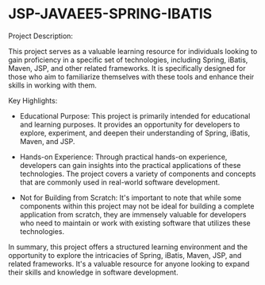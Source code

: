 # JSP-JAVAEE5-SPRING-IBATIS

Project Description:

This project serves as a valuable learning resource for individuals looking to gain proficiency in a specific set of technologies, including Spring, iBatis, Maven, JSP, and other related frameworks. It is specifically designed for those who aim to familiarize themselves with these tools and enhance their skills in working with them.

Key Highlights:

- Educational Purpose: This project is primarily intended for educational and learning purposes. It provides an opportunity for developers to explore, experiment, and deepen their understanding of Spring, iBatis, Maven, and JSP.

- Hands-on Experience: Through practical hands-on experience, developers can gain insights into the practical applications of these technologies. The project covers a variety of components and concepts that are commonly used in real-world software development.

- Not for Building from Scratch: It's important to note that while some components within this project may not be ideal for building a complete application from scratch, they are immensely valuable for developers who need to maintain or work with existing software that utilizes these technologies.


In summary, this project offers a structured learning environment and the opportunity to explore the intricacies of Spring, iBatis, Maven, JSP, and related frameworks. It's a valuable resource for anyone looking to expand their skills and knowledge in software development.
